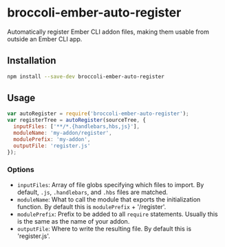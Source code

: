 # broccoli-ember-auto-register

Automatically register Ember CLI addon files, making them usable from outside
an Ember CLI app.

## Installation

```sh
npm install --save-dev broccoli-ember-auto-register
```

## Usage

```js
var autoRegister = require('broccoli-ember-auto-register');
var registerTree = autoRegister(sourceTree, {
  inputFiles: ['**/*.{handlebars,hbs,js}'],
  moduleName: 'my-addon/register',
  modulePrefix: 'my-addon',
  outputFile: 'register.js'
});
```

### Options

* `inputFiles`: Array of file globs specifying which files to import. By
  default, `.js`, `.handlebars`, and `.hbs` files are matched.
* `moduleName`: What to call the module that exports the initialization
  function. By default this is `modulePrefix` + '/register'.
* `modulePrefix`: Prefix to be added to all `require` statements. Usually this
  is the same as the name of your addon.
* `outputFile`: Where to write the resulting file. By default this is
  'register.js'.
